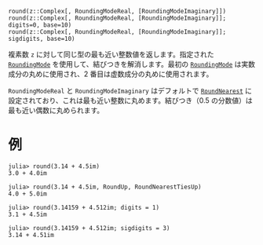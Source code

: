 ```
round(z::Complex[, RoundingModeReal, [RoundingModeImaginary]])
round(z::Complex[, RoundingModeReal, [RoundingModeImaginary]]; digits=0, base=10)
round(z::Complex[, RoundingModeReal, [RoundingModeImaginary]]; sigdigits, base=10)
```

複素数 `z` に対して同じ型の最も近い整数値を返します。指定された [`RoundingMode`](@ref) を使用して、結びつきを解消します。最初の [`RoundingMode`](@ref) は実数成分の丸めに使用され、2 番目は虚数成分の丸めに使用されます。

`RoundingModeReal` と `RoundingModeImaginary` はデフォルトで [`RoundNearest`](@ref) に設定されており、これは最も近い整数に丸めます。結びつき（0.5 の分数値）は最も近い偶数に丸められます。

# 例

```jldoctest
julia> round(3.14 + 4.5im)
3.0 + 4.0im

julia> round(3.14 + 4.5im, RoundUp, RoundNearestTiesUp)
4.0 + 5.0im

julia> round(3.14159 + 4.512im; digits = 1)
3.1 + 4.5im

julia> round(3.14159 + 4.512im; sigdigits = 3)
3.14 + 4.51im
```

